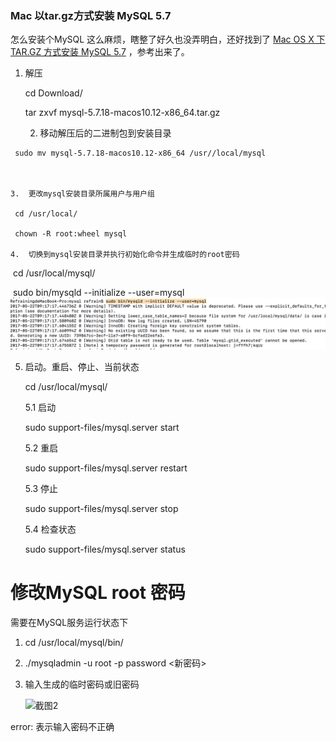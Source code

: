 ### Mac 以tar.gz方式安装 MySQL 5.7

怎么安装个MySQL 这么麻烦，瞎整了好久也没弄明白，还好找到了 [Mac OS X 下 TAR.GZ 方式安装 MySQL 5.7](https://www.widlabs.com/article/mac-os-x-install-mysql-57-with-tar-gz ) ，参考出来了。



1.    解压

      cd Download/

      tar zxvf mysql-5.7.18-macos10.12-x86_64.tar.gz 

      2.  移动解压后的二进制包到安装目录

     sudo mv mysql-5.7.18-macos10.12-x86_64 /usr//local/mysql

     ​

	3.  更改mysql安装目录所属用户与用户组

     cd /usr/local/

     chown -R root:wheel mysql

	4.  切换到mysql安装目录并执行初始化命令并生成临时的root密码

​        cd /usr/local/mysql/

​	sudo bin/mysqld --initialize --user=mysql	![截图](image/截图.png)

5. 启动。重启、停止、当前状态

   cd /usr/local/mysql/

   5.1 启动

   sudo support-files/mysql.server start

   5.2 重启

   sudo support-files/mysql.server restart

   5.3 停止

   sudo support-files/mysql.server stop

   5.4 检查状态

   sudo support-files/mysql.server status



# 修改MySQL root 密码

需要在MySQL服务运行状态下

1. cd /usr/local/mysql/bin/

2. ./mysqladmin -u root -p password <新密码>

3. 输入生成的临时密码或旧密码

   ![截图2](/Users/refrain/Documents/笔记/littleTrouble/image/截图2.png)

error: 表示输入密码不正确